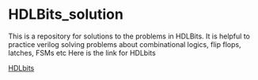 # HDLBits_solution
This is a repository for solutions to the problems in HDLBits. It is helpful to practice verilog solving problems about combinational logics, flip flops, latches, FSMs etc
Here is the link for HDLbits

[HDLbits](https://hdlbits.01xz.net/wiki/Main_Page)
